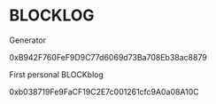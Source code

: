 # BLOCKLOG

Generator

0xB942F760FeF9D9C77d6069d73Ba708Eb38ac8879


First personal BLOCKblog

0xb038719Fe9FaCF19C2E7c001261cfc9A0a08A10C 
